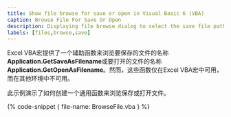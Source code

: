 ```yaml
---
title: Show file browse for save or open in Visual Basic 6 (VBA)
caption: Browse File For Save Or Open
description: Displaying file browse dialog to select the save file path or open file path in Visual Basic 6 (VBA)
labels: [files,browse,save]
---
```

Excel VBA宏提供了一个辅助函数来浏览要保存的文件的名称**Application.GetSaveAsFilename**或要打开的文件的名称**Application.GetOpenAsFilename**。然而，这些函数仅在Excel VBA宏中可用，而在其他环境中不可用。

此示例演示了如何创建一个通用函数来浏览保存或打开文件。

{% code-snippet { file-name: BrowseFile.vba } %}
